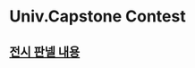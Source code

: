 # Univ.Capstone Contest

## [전시 판넬 내용](https://docs.google.com/document/d/1FlZvRDMCm3Bd7hVMB6zY9A2_nxm5nnB4CFEvxhJGi9M/edit)

